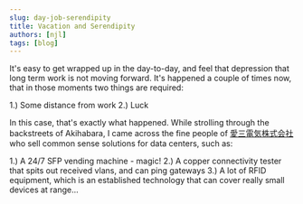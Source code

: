 ```yaml
---
slug: day-job-serendipity
title: Vacation and Serendipity
authors: [njl]
tags: [blog]
---
```


It's easy to get wrapped up in the day-to-day, and feel that depression that long term work is not moving forward. It's happened a couple of times now, that in those moments two things are required:

1.) Some distance from work
2.) Luck

In this case, that's exactly what happened. While strolling through the backstreets of Akihabara, I came across the fine people of [愛三電気株式会社](https://www.aisan.co.jp/index.html)　who sell common sense solutions for data centers, such as:

1.) A 24/7 SFP vending machine - magic!
2.) A copper connectivity tester that spits out received vlans, and can ping gateways
3.) A lot of RFID equipment, which is an established technology that can cover really small devices at range...


<!-- truncate -->

